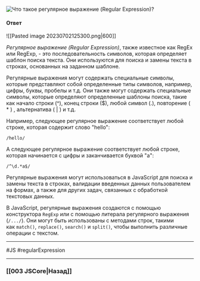 ![Что такое регулярное выражение (Regular Expression)?](https://youtu.be/V-m0sQ-hW58?t=146)

#### Ответ

![[Pasted image 20230702125300.png|600]]

*Регулярное выражение (Regular Expression)*, также известное как RegEx или RegExp, - это последовательность символов, которая определяет шаблон поиска текста. Они используются для поиска и замены текста в строках, основанных на заданном шаблоне.

Регулярные выражения могут содержать специальные символы, которые представляют собой определенные типы символов, например, цифры, буквы, пробелы и т.д. Они также могут содержать специальные символы, которые определяют определенные шаблоны поиска, такие как начало строки (^), конец строки ($), любой символ (.), повторение ( * ) , альтернатива ( | ) и т.д.

Например, следующее регулярное выражение соответствует любой строке, которая содержит слово "hello":

```
/hello/
```

А следующее регулярное выражение соответствует любой строке, которая начинается с цифры и заканчивается буквой "a":

```
/^\d.*a$/
```

Регулярные выражения могут использоваться в JavaScript для поиска и замены текста в строках, валидации введенных данных пользователем на формах, а также для других задач, связанных с обработкой текстовых данных.

В JavaScript, регулярные выражения создаются с помощью конструктора `RegExp` или с помощью литерала регулярного выражения (`/.../`). Они могут быть использованы с методами строк, такими как `match()`, `replace()`, `search()` и `split()`, чтобы выполнить различные операции с текстом.

___
#JS #regularExpression

___

### [[003 JSCore|Назад]]